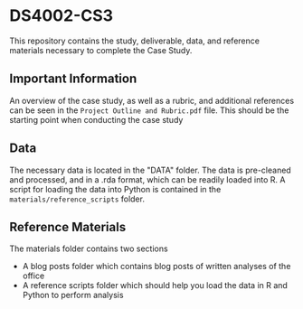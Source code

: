 # DS4002-CS3

This repository contains the study, deliverable, data, and reference materials necessary to complete the Case Study.
## Important Information
An overview of the case study, as well as a rubric, and additional references can be seen in the `Project Outline and Rubric.pdf` file. This should be the starting point when conducting the case study

## Data

The necessary data is located in the "DATA" folder. The data is pre-cleaned and processed, and in a .rda format, which can be readily loaded into R. A script for loading the data into Python is contained in the `materials/reference_scripts` folder.

## Reference Materials
The materials folder contains two sections
- A blog posts folder which contains blog posts of written analyses of the office
- A reference scripts folder which should help you load the data in R and Python to perform analysis